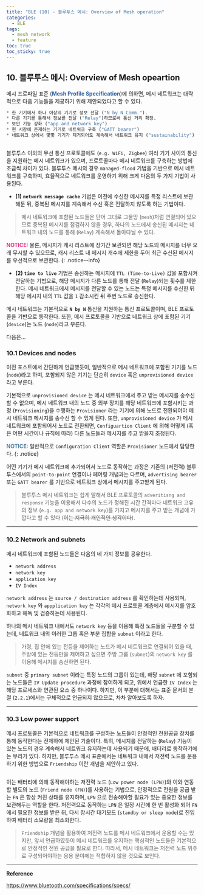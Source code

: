 ```yaml
---
title: "BLE (10) - 블루투스 메시: Overview of Mesh operation"
categories:
  - BLE
tags:
  - mesh network
  - feature
toc: true
toc_sticky: true
---
```


## 10. 블루투스 메시: Overview of Mesh opeartion

메시 프로파일 표준 (<span style="color:#3060A0"><b>Mesh Profile Specification</b></span>)에 의하면, 메시 네트워크는 대략적으로 다음 기능들을 제공하기 위해 제안되었다고 할 수 있다.

```python
* 한 기기에서 하나 이상의 기기로 정보 전달 ("N by N Comm.").
* 다른 기기를 통해서 정보를 전달 ("Relay")하므로써 통신 거리 확장.
* 보안 기능 강화 ("app and network key")
* 현 시장에 존재하는 기기로 네트워크 구축 ("GATT bearer")
* 네트워크 상에서 몇몇 기기가 제거되어도 계속해서 네트워크 유지 ("sustainability")
```

<figure style="width: 80%" class="align-center">
  <img src="{{ site.url }}{{ site.baseurl }}/assets/images/ble-mesh2-fig1.png" alt="">
</figure>

블루투스 이외의 무선 통신 프로토콜에도 (`e.g. WiFi, Zigbee`) 여러 기기 사이의 통신을 지원하는 메시 네트워크가 있으며, 프로토콜마다 메시 네트워크를 구축하는 방법에 조금씩 차이가 있다. 블루투스 메시의 경우 `managed-flood` 기법을 기반으로 메시 네트워크를 구축하며, 효율적으로 네트워크를 운영하기 위해 크게 다음의 두 가지 기법이 사용된다.

* **(1) `network message cache`**  기법은 이전에 수신한 메시지를 특정 리스트에 보관해둔 뒤, 중복된 메시지를 계속해서 수신 혹은 전달하지 않도록 하는 기법이다. 

> 메시 네트워크에 포함된 노드들은 단어 그대로 그물망 (`mesh`)처럼 연결되어 있으므로 중복된 메시지를 점검하지 않을 경우, 하나의 노드에서 송신된 메시지는 네트워크 내의 노드를 통해 (`Relay`) 계속해서 돌아다닐 수 있다.

<span style="color:#E03080"><b>NOTICE: </b></span> 물론, 메시지가 캐시 리스트에 장기간 보관되면 해당 노드의 메시지를 너무 오래 무시할 수 있으므로, 캐시 리스트 내 메시지 개수에 제한을 두어 최근 수신된 메시지를 우선적으로 보관한다.
{: .notice--info}

* **(2) `time to live`** 기법은 송신하는 메시지에 `TTL (Time-to-Live)` 값을 포함시켜 전달하는 기법으로, 해당 메시지가 다른 노드를 통해 전달 (`Relay`)되는 횟수를 제한한다. 메시 네트워크에서 메시지를 전달할 수 있는 노드는 특정 메시지를 수신한 뒤 해당 메시지 내의 `TTL` 값을 `1` 감소시킨 뒤 주변 노드로 송신한다.

메시 네트워크는 기본적으로 **`N by N`** 통신을 지원하는 통신 프로토콜이며, BLE 프로토콜을 기반으로 동작한다. 또한, 메시 프로토콜을 기반으로 네트워크 상에 포함된 기기 (`device`)는 노드 (`node`)라고 부른다.

다음은...

### 10.1 Devices and nodes

이전 포스트에서 간단하게 언급했듯이, 일반적으로 메시 네트워크에 포함된 기기를 노드 (`node`)라고 하며, 포함되지 않은 기기는 단순히 `device` 혹은 `unprovisioned device` 라고 부른다.

기본적으로 `unprovisioned device` 는 메시 네트워크에서 주고 받는 메시지를 송수신 할 수 없으며, 메시 네트워크 내의 노드 중 외부 장치를 해당 네트워크에 포함시키는 과정 (`Provisioning`)을 수행하는 `Provisioner` 라는 기기에 의해 노드로 전환되어야 메시 네트워크 메시지를 송수신 할 수 있게 된다. 또한, `unprovisioned device` 가 메시 네트워크에 포함되어서 노드로 전환되면, `Configuartion Client` 에 의해 어떻게 (혹은 어떤 시간이나 규칙에 따라) 다른 노드들과 메시지를 주고 받을지 조정된다.

<span style="color:#5080A0"><b>NOTICE: </b></span> 일반적으로 `Configuration Client` 역할은 `Provisioner` 노드에서 담당한다.
{: .notice}

어떤 기기가 메시 네트워크에 추가되어서 노드로 동작하는 과정은 기존의 (저전력) 블루투스에서의 `point-to-point` 연결이나 페어링 개념과는 다르며, `advertising bearer` 또는 `GATT bearer` 를 기반으로 네트워크 상에서 메시지를 주고받게 된다.

> 블루투스 메시 네트워크는 쉽게 말해서 BLE 프로토콜의 `adveritisng and response` 기능을 이용해서 다수의 노드가 정해진 시간 간격마다 네트워크 고유의 정보 (`e.g. app and network key`)를 가지고 메시지를 주고 받는 개념에 가깝다고 할 수 있다 (~~이는 지극히 개인적인 생각이다~~).

---

### 10.2 Network and subnets

메시 네트워크에 포함된 노드들은 다음의 네 가지 정보를 공유한다.

* `network address`
* `network key`
* `application key`
* `IV Index`

`network address` 는 `source / destination address` 를 확인하는데 사용되며, `network key` 와 `appplication key` 는 각각의 메시 프로토콜 계층에서 메시지를 암호화하고 해독 및 검증하는데 사용된다.

하나의 메시 네트워크 내에서도 `network key` 등을 이용해 특정 노드들을 구분할 수 있는데, 네트워크 내의 이러한 그룹 혹은 부분 집합을 `subnet` 이라고 한다.

>가령, 집 안에 있는 전등을 제어하는 노드가 메시 네트워크로 연결되어 있을 때, 주방에 있는 전등만을 제어하고 싶으면 주방 그룹 (`subnet`)의 `network key` 를 이용해 메시지를 송신하면 된다.

`subnet` 중 `primary subnet` 이라는 특정 노드의 그룹이 있는데, 해당 `subnet` 에 포함되는 노드들은 `IV Update procedure` 과정에 참여하게 되고, 위에서 언급한 `IV Index` 는 해당 프로세스와 연관된 요소 중 하나이다. 하지만, 이 부분에 대해서는 표준 문서의 본 절 (`2.2.1`)에서는 구체적으로 언급되지 않으므로, 차차 알아보도록 하자.

---

### 10.3 Low power support

메시 프로토콜은 기본적으로 네트워크를 구성하는 노드들이 안정적인 전원공급 장치를 통해 동작한다는 전제하에 제안된 기술이다. 특히, 메시지를 전달하는 (`Relay`) 기능이 있는 노드의 경우 계속해서 네트워크 유지하는데 사용되기 때문에, 배터리로 동작하기에는 무리가 있다. 하지만, 블루투스 메시 표준에서는 네트워크 내에서 저전력 노드를 운용하기 위한 방법으로 `Friendship` 이란 개념을 제안하고 있다.

<figure style="width: 100%">
  <img src="{{ site.url }}{{ site.baseurl }}/assets/images/ble-mesh2-fig2.png" alt="">
</figure>

이는 배터리에 의해 동작해야하는 저전력 노드 (`Low power node (LPN)`)와 이와 연동할 별도의 노드 (`Friend node (FN)`)를 사용하는 기법으로, 안정적으로 전원을 공급 받는 `FN` 은 항상 켜진 상태를 유지하며, `LPN` 으로 전송해야할 필요가 있는 중요한 정보를 보관해두는 역할을 한다. 저전력으로 동작하는 `LPN` 은 일정 시간에 한 번 활성화 되어 `FN` 에서 필요한 정보를 받은 뒤, 다시 장시간 대기모드 (`standby or sleep mode`)로 진입하여 배터리 소모량을 최소화한다.

>`Friendship` 개념을 활용하여 저전력 노드를 메시 네트워크에서 운용할 수는 있지만, 앞서 언급하였듯이 메시 네트워크를 유지하는 핵심적인 노드들은 기본적으로 안정적인 전원 공급을 필요로 한다. 따라서, 메시 네트워크는 저전력 노드 위주로 구성되어야하는 응용 분야에는 적합하지 않을 것으로 보인다.

---

**Reference**

https://www.bluetooth.com/specifications/specs/